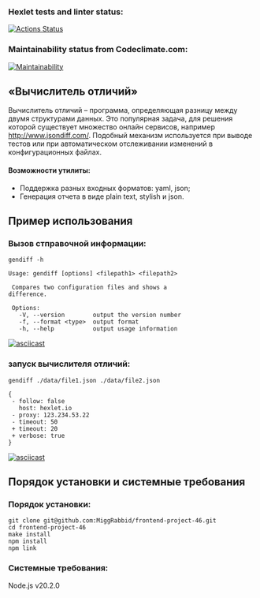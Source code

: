 ### Hexlet tests and linter status:
[![Actions Status](https://github.com/MiggRabbid/frontend-project-46/workflows/hexlet-check/badge.svg)](https://github.com/MiggRabbid/frontend-project-46/actions)

### Maintainability status from Codeclimate.com:
[![Maintainability](https://api.codeclimate.com/v1/badges/0da0ed323fc374f13973/maintainability)](https://codeclimate.com/github/MiggRabbid/frontend-project-46/maintainability)

## «Вычислитель отличий»
Вычислитель отличий – программа, определяющая разницу между двумя структурами данных.
Это популярная задача, для решения которой существует множество онлайн сервисов, например http://www.jsondiff.com/. Подобный механизм используется при выводе тестов или при автоматическом отслеживании изменений в конфигурационных файлах.

#### Возможности утилиты:
 - Поддержка разных входных форматов: yaml, json;
 - Генерация отчета в виде plain text, stylish и json.

 ## Пример использования
 ### Вызов стправочной информации:
 ```
gendiff -h

Usage: gendiff [options] <filepath1> <filepath2>

  Compares two configuration files and shows a
difference.

  Options:
    -V, --version        output the version number
    -f, --format <type>  output format
    -h, --help           output usage information
```
[![asciicast](https://asciinema.org/a/604451.svg)](https://asciinema.org/a/604451)

 ### запуск вычислителя отличий:
 ```
gendiff ./data/file1.json ./data/file2.json

{
  - follow: false
    host: hexlet.io
  - proxy: 123.234.53.22
  - timeout: 50
  + timeout: 20
  + verbose: true
}
```
[![asciicast](https://asciinema.org/a/604452.svg)](https://asciinema.org/a/604452)


## Порядок установки и системные требования
### Порядок установки:
```
git clone git@github.com:MiggRabbid/frontend-project-46.git
cd frontend-project-46
make install
npm install
npm link
```

### Системные требования:
Node.js v20.2.0